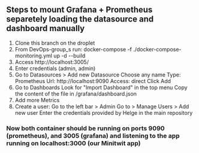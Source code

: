 ## Steps to mount Grafana + Prometheus separetely loading the datasource and dashboard manually
1. Clone this branch on the droplet
2. From DevOps-group_s run: docker-compose -f ./docker-compose-monitoring.yml up -d --build
3. Access http://localhost:3005/
4. Enter credentials (admin, admin)
5. Go to Datasources > Add new Datasource
    Choose any name
    Type: Prometheus
    Url: http://localhost:9090
    Access: direct
    Click Add
6. Go to Dashboards
   Look for "Import Dashboard" in the top menu
   Copy the content of the file in /grafana/dashboard.json
7. Add more Metrics
8. Create a user:
    Go to the left bar > Admin
    Go to > Manage Users > Add new user
    Enter the credentials provided by Helge in the main repository

### Now both container should be running on ports 9090 (prometheus), and 3005 (grafana) and listening to the app running on localhost:3000 (our Minitwit app)

